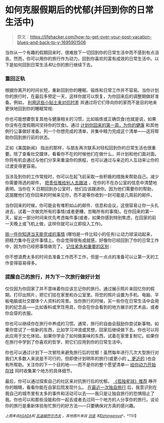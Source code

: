 # 如何克服假期后的忧郁(并回到你的日常生活中)

> 原文：<https://lifehacker.com/how-to-get-over-your-post-vacation-blues-and-back-to-y-1695901506>

当你从一个有趣的假期回来时，很难放下一切回到你的日常生活中而不感到有点沮丧。然而，你可以用你的旅行作为动力，回到你喜欢的富有成效的日常生活中。以下是如何回到日常生活*和*让你的旅行继续下去。



### **重回正轨**

根据你离开的时间长短，重新回到你的睡眠、锻炼和日常工作并不容易。当你计划你的旅行时，在最后多预定一天，这样你就可以恢复，为你回来后的调整期做好准备。例如， [利用这些小贴士来对抗时差](https://lifehacker.com/how-to-prepare-your-body-for-jet-lag-and-get-over-it-q-1654320151) 并通过将它们导向你的家而不是目的地来更快地回到你的睡眠常规:

你也可能想要恢复其他与健康相关的习惯，比如锻炼或正确饮食(也就是说，如果你没有在度假期间坚持你的饮食)。通过 [计划你回来的第一周，为你的健康](http://lifehacker.com/five-steps-to-get-back-into-your-fitness-routine-1658435892) 和其他例行公事做好准备。列一个你想完成的清单，并集中精力完成这个清单——这将帮助你回到旅行前的状态。

正如《美国新闻》 指出的那样，与朋友再次联系对轻松回到你的日常生活也很重要。除了查看社交媒体，看看你不在的时候他们在做什么，并计划和他们面对面。你将有机会通过与他们分享来重温你的旅程，也可以通过与亲近的人互动来让你的过渡变得更容易。

当涉及到你的工作常规时，你可以在起飞前采取一些积极的措施来帮助自己。减少你需要筛选的邮件， [把责任推给别人去跟进](https://lifehacker.com/how-can-i-hit-the-ground-running-when-i-return-from-vac-5908180) 。在你的不在办公室的信息中清楚地表明，当你在 X 日期回到办公室时，他们应该跟进你。因为他们需要你的帮助，这提醒他们在你回来的时候来见你，而不是等你收到一封可能是几周前的邮件。

当你回来的时候，你可能会有堆积如山的邮件、信息和会议，这很容易让你一头扎进去，试着一次做完所有的事情(或者更糟，忽略所有的事情)。在你回来的第一天，留出一部分时间来优先考虑每件事(或者，如果你感到特别焦虑，在回家的前一天晚上或飞机上做，这样你就可以立即投入工作)。

[挑一件你知道当天能完成的事情](http://lifehacker.com/how-to-get-back-into-work-or-study-mode-after-a-long-br-5837355) (哪怕是一件比较小的任务)让动力球滚动起来，把精力集中在这件事情上。你会觉得很有成就感，好像你已经回到了你的日常工作中，因为你已经把事情做完了。 [记住紧急和重要的区别](http://lifehacker.com/how-to-overcome-workload-paralysis-and-get-back-into-ac-1693169798) :

你不想浪费太多的时间去准备工作而不工作，但是一点点的准备可以让第一天的工作变得容易得多。

### 提醒自己的旅行，并为下一次旅行做好计划

仅仅因为你回家了并不意味着你应该忘记你的旅行。通过展示照片来回忆你的假期。打印出照片，把它们挂在家里和办公室里。将您的照片设置为手机、电脑、平板电脑或社交媒体个人资料的背景。当你旅行的时候，买一些你在日常生活中会用到的纪念品——比如香料或烹饪用具，你会在你会看到的地方展示的艺术品，或者你会穿的衣服。

你也可以继续你在旅行中养成的习惯。通常，旅行的自由会鼓励你尝试新事物。如果你尝试了一些新的东西，比如学习冲浪或冥想，回家后继续做下去。你也可以将此应用于文化体验。如果你学会了如何做美味的东西，试着在家里复制它。如果你在旅行中学到了你喜欢的哲学，把它们应用到你的日常生活中。

你也可以通过计划下一次冒险来避免旅行后的忧郁！虽然每年进行几次大型旅行对我们大多数人来说是不可行的，但即使计划明年的旅行(或更小的 [、更近的](https://lifehacker.com/how-to-plan-the-perfect-road-trip-1581847075) )也会有所帮助。关注你的下一个目的地——而不是你的整个愿望清单— [给你动力开始存钱](http://lifehacker.com/how-to-afford-traveling-the-world-1535483832) 同时收集某个地方的具体细节。

最后，你可以通过探索自己的社区来对抗旅行后的忧郁。 [《孤独星球》推荐](http://www.lonelyplanet.com/travel-tips-and-articles/76399) 睁开你的眼睛，看看你能在自家后院发现什么。 [在最近一次独自旅行](https://lifehacker.com/how-and-why-i-stopped-waiting-for-others-and-started-1693510913) 后，我意识到在我自己的城市里有太多的事件和活动可以去——我只是让独自旅行的恐惧阻止了我。你也可以和那些没能和你一起去或者去过同一个地方的人分享你的旅行。谈论你的旅行是重新体验匆忙旅行的好方法——只要确保对方真的感兴趣。

*<small>上图来自</small>*[*<small>ASADA</small>*](http://www.shutterstock.com/pic.mhtml?id=236592946&src=id)*<small>和</small>* [*<small>瓦迪姆乔尔杰夫</small>*](http://www.shutterstock.com/pic.mhtml?id=129063572&src=id) *<small>。其他图片来自</small>* [<small>*剑圣*</small>](https://www.flickr.com/photos/juggernautco/16177814920/) <small>*和*</small>[<small>*Dzhingarova*</small>](https://www.flickr.com/photos/99852712@N04/9479175225/)<small>*。*T51】</small>